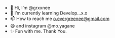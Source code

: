 - 👋 Hi, I’m @grxxnee
- 🌱 I’m currently learning Develop...x.x
- 📫 How to reach me o.evergreenee@gmail.com
- 😄 and instagram @mo.yagane
- ✨ Fun with me. Thank You.
